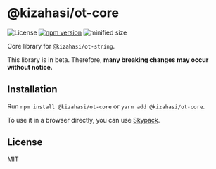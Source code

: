 # @kizahasi/ot-core

![License](https://img.shields.io/github/license/kizahasi/ot-string) [![npm version](https://img.shields.io/npm/v/@kizahasi/ot-core.svg?style=flat)](https://www.npmjs.com/package/@kizahasi/ot-core) ![minified size](https://img.shields.io/bundlephobia/min/@kizahasi/ot-core)

Core library for `@kizahasi/ot-string`.

This library is in beta. Therefore, **many breaking changes may occur without notice.**

## Installation

Run `npm install @kizahasi/ot-core` or `yarn add @kizahasi/ot-core`.

To use it in a browser directly, you can use [Skypack](https://www.skypack.dev/view/@kizahasi/ot-core).

## License

MIT
